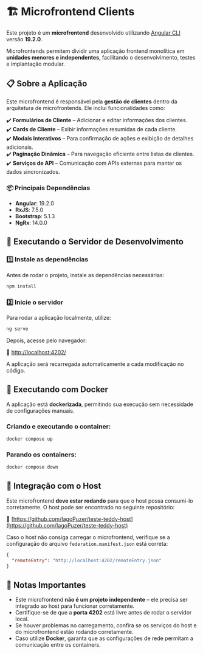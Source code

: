 # 🏗️ Microfrontend Clients

Este projeto é um **microfrontend** desenvolvido utilizando [Angular CLI](https://github.com/angular/angular-cli) versão **19.2.0**.

Microfrontends permitem dividir uma aplicação frontend monolítica em **unidades menores e independentes**, facilitando o desenvolvimento, testes e implantação modular.

## 📋 Sobre a Aplicação

Este microfrontend é responsável pela **gestão de clientes** dentro da arquitetura de microfrontends. Ele inclui funcionalidades como:

✔️ **Formulários de Cliente** – Adicionar e editar informações dos clientes.  
✔️ **Cards de Cliente** – Exibir informações resumidas de cada cliente.  
✔️ **Modais Interativos** – Para confirmação de ações e exibição de detalhes adicionais.  
✔️ **Paginação Dinâmica** – Para navegação eficiente entre listas de clientes.  
✔️ **Serviços de API** – Comunicação com APIs externas para manter os dados sincronizados.

### 📦 Principais Dependências

- **Angular**: 19.2.0
- **RxJS**: 7.5.0
- **Bootstrap**: 5.1.3
- **NgRx**: 14.0.0

## 🚀 Executando o Servidor de Desenvolvimento

### 1️⃣ Instale as dependências

Antes de rodar o projeto, instale as dependências necessárias:

```bash
npm install
```

### 2️⃣ Inicie o servidor

Para rodar a aplicação localmente, utilize:

```bash
ng serve
```

Depois, acesse pelo navegador:

🔗 [http://localhost:4202/](http://localhost:4202/)

A aplicação será recarregada automaticamente a cada modificação no código.

## 🐳 Executando com Docker

A aplicação está **dockerizada**, permitindo sua execução sem necessidade de configurações manuais.

### Criando e executando o container:

```bash
docker compose up
```

### Parando os containers:

```bash
docker compose down
```

## 🔗 Integração com o Host

Este microfrontend **deve estar rodando** para que o host possa consumi-lo corretamente. O host pode ser encontrado no seguinte repositório:

🔗 [https://github.com/IagoPuzer/teste-teddy-host](https://github.com/IagoPuzer/teste-teddy-host)

Caso o host não consiga carregar o microfrontend, verifique se a configuração do arquivo `federation.manifest.json` está correta:

```json
{
  "remoteEntry": "http://localhost:4202/remoteEntry.json"
}
```

## 📝 Notas Importantes

- Este microfrontend **não é um projeto independente** – ele precisa ser integrado ao host para funcionar corretamente.
- Certifique-se de que a **porta 4202** está livre antes de rodar o servidor local.
- Se houver problemas no carregamento, confira se os serviços do host e do microfrontend estão rodando corretamente.
- Caso utilize **Docker**, garanta que as configurações de rede permitam a comunicação entre os containers.
